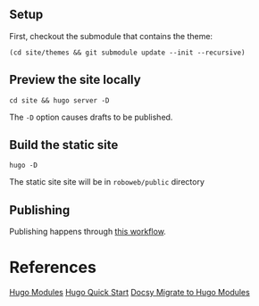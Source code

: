 ## Setup

First, checkout the submodule that contains the theme:

```
(cd site/themes && git submodule update --init --recursive)
```

## Preview the site locally

```
cd site && hugo server -D
```

The `-D` option causes drafts to be published.

## Build the static site

```
hugo -D
```

The static site site will be in `roboweb/public` directory

## Publishing

Publishing happens through [this workflow](./github/workflows/gh-pages.yaml).

# References

[Hugo Modules](https://gohugo.io/hugo-modules/)
[Hugo Quick Start](https://gohugo.io/getting-started/quick-start/)
[Docsy Migrate to Hugo Modules](https://www.docsy.dev/docs/updating/convert-site-to-module/)